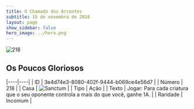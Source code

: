 ```yaml
---
title: O Chamado dos Arcontes
subtitle: 15 de novembro de 2018
layout: page
show_sidebar: false
hero_image: ../hero.png
---
```


![218](https://cdn.keyforgegame.com/media/card_front/pt/341_218_63PVJ7PJP3GP_pt.png)

## Os Poucos Gloriosos

|----|----|
| ID | 3e4d74e3-8080-402f-9444-b069ce4e56d7 |
| Número | 218 |
| Casa | ![Sanctum](https://archonarcana.com/images/thumb/c/c7/Sanctum.png/22px-Sanctum.png "Santuário") |
| Tipo | Ação |
| Texto | Jogar: Para cada criatura que o seu oponente controla a mais do que você, ganhe 1A. |
| Raridade | Incomum |
